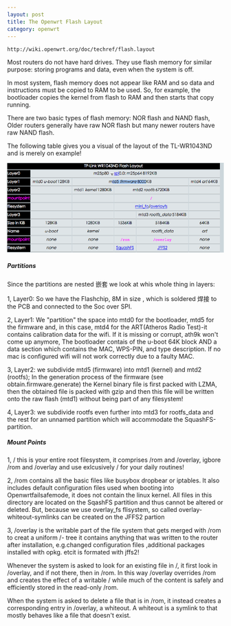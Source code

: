 ```yaml
---
layout: post
title: The Openwrt Flash Layout
category: openwrt
---
```


	http://wiki.openwrt.org/doc/techref/flash.layout


  Most routers do not have hard drives. They use flash memory for similar purpose: storing programs and data, even when the system is off.

  In most system, flash memory does not appear like RAM and so data and instructions must be copied to RAM to be used. So, for example, the bootloader copies the kernel from flash to RAM and then starts that copy running.

  There are two basic types of flash memory: NOR flash and NAND flash, Older routers generally have raw NOR flash but many newer routers have raw NAND flash.

  The following table gives you a visual of the layout of the TL-WR1043ND and is merely on example!

![](/image/flashlay1.png)

##### Partitions

Since the partitions are nested 嵌套 we look at whis whole thing in layers:

1, Layer0: So we have the Flashchip, 8M in size , which is soldered 焊接 to the PCB and connected to the Soc over SPI.

2, Layer1: We "partition" the space into mtd0 for the bootloader, mtd5 for the firmware and, in this case, mtd4 for the ART(Atheros Radio Test)-it contains calibration data for the wifi. If it is missing or corrupt, ath9k won't come up anymore, The bootloader contais of the u-boot 64K block AND a data section which contains the MAC, WPS-PIN, and type description. If no mac is configured wifi will not work correctly due to a faulty MAC.

3, Layer2:  we subdivide mtd5 (firmware) into mtd1 (kernel) and mtd2 (rootfs); In the generation process of the firmware (see obtain.firmware.generate) the Kernel binary file is first packed with LZMA, then the obtained file is packed with gzip and then this file will be written onto the raw flash (mtd1) without being part of any filesystem!

4, Layer3: we subdivide rootfs even further into mtd3 for rootfs_data and the rest for an unnamed partition which will accommodate the SquashFS-partition.

##### Mount Points

1, / this is your entire root filesystem, it comprises /rom and /overlay, igbore /rom and /overlay and use exlcusively / for your daily routines!

2, /rom contains all the basic files like busybox dropbear or iptables. It also includes default configuration files used when booting into Openwrtfailsafemode, it does not contain the linux kernel. All files in this directory are located on the SqashFS partition and thus cannot be altered or deleted. But, because we use overlay_fs flisystem, so called overlay-whiteout-symlinks can be created on the JFFS2 partion 

3, /overlay is the writable part of the file system that gets merged with /rom to creat a uniform /- tree it contains anything that was written to the router after installation, e.g.changed configuration files ,additional packages installed with opkg. etcit is formated with jffs2!

Whenever the system is asked to look for an existing file in /, it first look in /overlay, and if not there, then in /rom. In this way /overlay overrides /rom and creates the effect of a writable / while much of the content is safely and efficiently stored in the read-only /rom.

When the system is asked to delete a file that is in /rom, it instead creates a corresponding entry in /overlay, a whiteout. A whiteout is a symlink to that mostly behaves like a file that doesn't exist.
